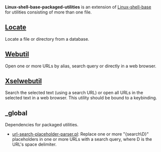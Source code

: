 
**Linux-shell-base-packaged-utilities** is an extension of [Linux-shell-base](https://github.com/unix-foundation/linux-shell-base) for utilities consisting of more than one file.

## [Locate](locate)

Locate a file or directory from a database.

## [Webutil](webutil)

Open one or more URLs by alias, search query or directly in a web browser.

## [Xselwebutil](xselwebutil)

Search the selected text (using a search URL) or open all URLs in the selected text in a web browser. This utility should be bound to a keybinding.

## &#95;global

Dependencies for packaged utilities.

* [url-search-placeholder-parser.pl](https://github.com/unix-foundation/linux-shell-base-packaged-utilities/blob/master/_global/url-search-placeholder-parser.pl): Replace one or more "{search\D}" placeholders in one or more URLs with a search query, where D is the URL's space delimiter.

